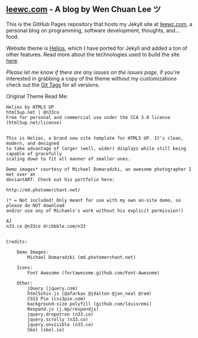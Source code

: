 [leewc.com](https://leewc.com/) - A blog by Wen Chuan Lee ツ
--- 

This is the GitHub Pages repository that hosts my Jekyll site at [leewc.com](https://leewc.com/), a personal blog on programming, software development, thoughts, and... food.

Website theme is [Helios](http://html5up.net/helios), which I have ported for Jekyll and added a ton of other features. Read more about the technologies used to build the site [here](https://leewc.com/site-meta/).

*Please let me know if there are any issues on the issues page*, if you're interested in grabbing a copy of the theme without my customizations check out the [Git Tags](https://github.com/leewc/leewc.github.io/releases) for all versions.

Original Theme Read Me:

	Helios by HTML5 UP
	html5up.net | @n33co
	Free for personal and commercial use under the CCA 3.0 license (html5up.net/license)


	This is Helios, a brand new site template for HTML5 UP. It's clean, modern, and designed
	to take advantage of larger (well, wider) displays while still being capable of gracefully
	scaling down to fit all manner of smaller ones.

	Demo images* courtesy of Michael Domaradzki, an awesome photographer I met over at
	deviantART. Check out his portfolio here:

	http://md.photomerchant.net/

	(* = Not included! Only meant for use with my own on-site demo, so please do NOT download
	and/or use any of Michaels's work without his explicit permission!)

	AJ
	n33.co @n33co dribbble.com/n33


	Credits:

		Demo Images:
			Michael Domaradzki (md.photomerchant.net)

		Icons:
			Font Awesome (fortawesome.github.com/Font-Awesome)

		Other:
			jQuery (jquery.com)
			html5shiv.js (@afarkas @jdalton @jon_neal @rem)
			CSS3 Pie (css3pie.com)
			background-size polyfill (github.com/louisremi)
			Respond.js (j.mp/respondjs)
			jquery.dropotron (n33.co)
			jquery.scrolly (n33.co)
			jquery.onvisible (n33.co)
			Skel (skel.io)